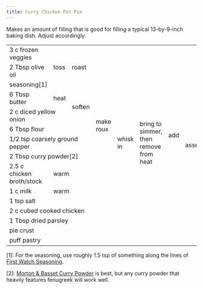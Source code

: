 ```yaml
---
title: Curry Chicken Pot Pie
---
```


Makes an amount of filling that is good for filling a typical 13-by-9-inch
baking dish.  Adjust accordingly.

<table>
  <tr>
    <td colspan=1>3 c frozen veggies</td>
    <td colspan=1 rowspan=3>toss</td>
    <td colspan=4 rowspan=3>roast</td>
    <td colspan=1 rowspan=13>add</td>
    <td colspan=1 rowspan=15>assemble</td>
    <td colspan=1 rowspan=15>bake at 375°F for 60? minutes</td>
  </tr>
  <tr>
    <td colspan=1>2 Tbsp olive oil</td>
  </tr>
  <tr>
    <td colspan=1>seasoning[1]</td>
  </tr>
  <tr>
    <td colspan=1>6 Tbsp butter</td>
    <td colspan=1 rowspan=1>heat</td>
    <td colspan=1 rowspan=2>soften</td>
    <td colspan=1 rowspan=5>make roux</td>
    <td colspan=1 rowspan=7>whisk in</td>
    <td colspan=1 rowspan=7>bring to simmer, then remove from heat</td>
  </tr>
  <tr>
    <td colspan=2>2 c diced yellow onion</td>
  </tr>
  <tr>
    <td colspan=3>6 Tbsp flour</td>
  </tr>
  <tr>
    <td colspan=3>1/2 tsp coarsely ground pepper</td>
  </tr>
  <tr>
    <td colspan=3>2 Tbsp curry powder[2]</td>
  </tr>
  <tr>
    <td colspan=1>2.5 c chicken broth/stock</td>
    <td colspan=3>warm</td>
  </tr>
  <tr>
    <td colspan=1>1 c milk</td>
    <td colspan=3>warm</td>
  </tr>
  <tr>
    <td colspan=6>1 tsp salt</td>
  </tr>
  <tr>
    <td colspan=6>2 c cubed cooked chicken</td>
  </tr>
  <tr>
    <td colspan=6>1 Tbsp dried parsley</td>
  </tr>
  <tr>
    <td colspan=7>pie crust</td>
  </tr>
  <tr>
    <td colspan=7>puff pastry</td>
  </tr>
</table>

[1]: For the seasoning, use roughly 1.5 tsp of something along the lines of [First Watch Seasoning].

[2]: [Morton & Basset Curry Powder] is best, but any curry powder that heavily
features fenugreek will work well.

[First Watch Seasoning]: /recipes/first-watch-seasoning/
[Morton & Basset Curry Powder]: https://shop.mortonbassett.com/Curry-Powder/p/44121
